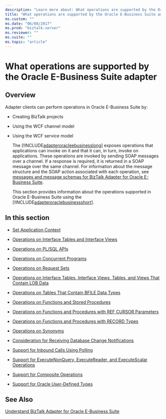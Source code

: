 ```yaml
---
description: "Learn more about: What operations are supported by the Oracle E-Business Suite adapter"
title: "What operations are supported by the Oracle E-Business Suite adapter"
ms.custom: ""
ms.date: "06/08/2017"
ms.prod: "biztalk-server"
ms.reviewer: ""
ms.suite: ""
ms.topic: "article"
---
```

# What operations are supported by the Oracle E-Business Suite adapter
## Overview
Adapter clients can perform operations in Oracle E-Business Suite by:  
  
- Creating BizTalk projects  
  
- Using the WCF channel model  
  
- Using the WCF service model  
  
  The [!INCLUDE[adapteroracleebusinesslong](../../includes/adapteroracleebusinesslong-md.md)] exposes operations that applications can invoke on it and that it can, in turn, invoke on applications. These operations are invoked by sending SOAP messages over a channel. If a response is required, it is returned in a SOAP message over the same channel. For information about the message structure and the SOAP action associated with each operation, see [messages and message schemas for BizTalk Adapter for Oracle E-Business Suite](../../adapters-and-accelerators/adapter-oracle-ebs/messages-and-message-schemas-for-biztalk-adapter-for-oracle-e-business-suite.md).  
  
  This section provides information about the operations supported in Oracle E-Business Suite using the [!INCLUDE[adapteroraclebusinessshort](../../includes/adapteroraclebusinessshort-md.md)].  
  
## In this section  
  
-   [Set Application Context](../../adapters-and-accelerators/adapter-oracle-ebs/set-application-context.md)  
  
-   [Operations on Interface Tables and Interface Views](../../adapters-and-accelerators/adapter-oracle-ebs/operations-on-interface-tables-and-interface-views.md)  
  
-   [Operations on PL/SQL APIs](../../adapters-and-accelerators/adapter-oracle-ebs/operations-on-pl-sql-apis.md)  
  
-   [Operations on Concurrent Programs](../../adapters-and-accelerators/adapter-oracle-ebs/operations-on-concurrent-programs.md)  
  
-   [Operations on Request Sets](../../adapters-and-accelerators/adapter-oracle-ebs/operations-on-request-sets.md)  
  
-   [Operations on Interface Tables, Interface Views, Tables, and Views That Contain LOB Data](../../adapters-and-accelerators/adapter-oracle-ebs/read-and-update-on-interface-tables-and-views-with-large-object-data-types.md)  
  
-   [Operations on Tables That Contain BFILE Data Types](../../adapters-and-accelerators/adapter-oracle-ebs/operations-on-tables-that-contain-bfile-data-types.md)  
  
-   [Operations on Functions and Stored Procedures](../../adapters-and-accelerators/adapter-oracle-ebs/operations-on-functions-and-stored-procedures1.md)  
  
-   [Operations on Functions and Procedures with REF CURSOR Parameters](../../adapters-and-accelerators/adapter-oracle-ebs/operations-on-functions-and-procedures-with-ref-cursor-parameters1.md)  
  
-   [Operations on Functions and Procedures with RECORD Types](../../adapters-and-accelerators/adapter-oracle-ebs/operations-on-functions-and-procedures-with-record-types1.md)  
  
-   [Operations on Synonyms](../../adapters-and-accelerators/adapter-oracle-ebs/operations-on-synonyms2.md)  
  
-   [Consideration for Receiving Database Change Notifications](../../adapters-and-accelerators/adapter-oracle-database/before-you-receive-database-change-notifications-using-the-oracle-db-adapter.md)  
  
-   [Support for Inbound Calls Using Polling](../../adapters-and-accelerators/adapter-oracle-ebs/support-for-inbound-calls-using-polling.md)  
  
-   [Support for ExecuteNonQuery, ExecuteReader, and ExecuteScalar Operations](../../adapters-and-accelerators/adapter-oracle-ebs/support-for-executenonquery-executereader-and-executescalar-operations.md)  
  
-   [Support for Composite Operations](../../adapters-and-accelerators/adapter-oracle-ebs/support-for-composite-operations2.md)  
  
-   [Support for Oracle User-Defined Types](../../adapters-and-accelerators/adapter-oracle-ebs/support-for-oracle-user-defined-types2.md)  
  
## See Also  
[Understand BizTalk Adapter for Oracle E-Business Suite](../../adapters-and-accelerators/adapter-oracle-ebs/understand-biztalk-adapter-for-oracle-e-business-suite.md)
